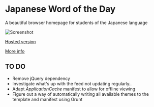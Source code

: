 # Japanese Word of the Day

A beautiful browser homepage for students of the Japanese language

![Screenshot](http://bloomingbridges.co.uk/portfolio/jwotd/barebones.png)

[Hosted version](http://bloomingbridges.github.io/JWOTD/index.html)

[More info](http://bloomingbridges.co.uk/portfolio/jwotd/index.html)

## TO DO

- Remove jQuery dependency
- Investigate what's up with the feed not updating regularly..
- Adapt _ApplicationCache_ manifest to allow for offline viewing
- Figure out a way of automatically writing all available themes to the template and manifest using Grunt